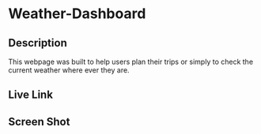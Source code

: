 # Weather-Dashboard

## Description
This webpage was built to help users plan their trips or simply to check the current weather where ever they are. 

## Live Link 


## Screen Shot

